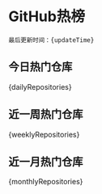 # GitHub热榜

`最后更新时间：{updateTime}`

## 今日热门仓库

{dailyRepositories}

## 近一周热门仓库

{weeklyRepositories}

## 近一月热门仓库

{monthlyRepositories}
